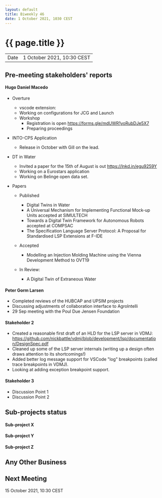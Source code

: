 ```yaml
---
layout: default
title: Biweekly 46
date: 1 October 2021, 1030 CEST
---
```


<script src="https://code.jquery.com/jquery-1.11.1.min.js">
</script>
<script src="/javascripts/edit.js"></script>
<script>setEditButonNm();</script>

# {{ page.title }}

|||
|---|---|
| Date | 1 October 2021, 10:30 CEST |


## Pre-meeting stakeholders' reports

<!-- Please keep in mind that the minutes are publicly available.-->

#### Hugo Daniel Macedo
* Overture 
  *  vscode extension:
    * Working on configurations for JCG and Launch
  * Workshop
    * Registration is open https://forms.gle/mdUWR1yoRubDJe5X7
    * Preparing proceedings
     
* INTO-CPS Application
  * Release in October with Gill on the lead.
 
* DT in Water
  * Invited a paper for the 15th of August is out https://lnkd.in/egu9259Y
  * Working on a Eurostars application
  * Working on Belinge open data set.

* Papers
  * Published  
    * Digital Twins in Water
    * A Universal Mechanism for Implementing Functional Mock-up Units accepted at SIMULTECH
    * Towards a Digital Twin Framework for Autonomous Robots accepted at COMPSAC 
    * The Specification Language Server Protocol: A Proposal for Standardised  LSP Extensions at F-IDE
  * Accepted 
    * Modelling an Injection Molding Machine using the Vienna Development Method to OVT19 

  * In Review:
    * A Digital Twin of Extraneous Water 

#### Peter Gorm Larsen
* Completed reviews of the HUBCAP and UPSIM projects
* Discussing adjustments of collaboration interface to AgroIntelli
* 29 Sep meeting with the Poul Due Jensen Foundation 

#### Stakeholder 2
* Created a reasonable first draft of an HLD for the LSP server in VDMJ: https://github.com/nickbattle/vdmj/blob/development/lsp/documentation/DesignSpec.pdf
* Cleaned up some of the LSP server internals (writing up a design often draws attention to its shortcomings!)
* Added better log message support for VSCode "log" breakpoints (called trace breakpoints in VDMJ).
* Looking at adding exception breakpoint support.

#### Stakeholder 3
* Discussion Point 1
* Discussion Point 2


## Sub-projects status


#### Sub-project X

#### Sub-project Y

#### Sub-project Z

##  Any Other Business

Next Meeting
------------

15 October 2021, 10:30 CEST


<div id="edit_page_div"></div>
